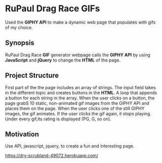 # RuPaul Drag Race GIFs
Used the **GIPHY API** to make a dynamic web page that populates with gifs of my choice. 

## Synopsis

RuPaul Drag Race **GIF** generator webpage calls the **GIPHY API** by using **JavaScript** and **jQuery** to change the **HTML** of the page.


## Project Structure

First part of the the page includes an array of strings. 
The input field takes in the different topic and creates buttons in the **HTML**.
A loop that appends a button for each string in the array.
When the user clicks on a button, the page grabS 10 static, non-animated gif images from the GIPHY API and places them on the page. When the user clicks one of the still GIPHY images, the gif animates. If the user clicks the gif again, it stops playing. Under every gif,its rating  is displayed (PG, G, so on).

## Motivation

Use API, javascript, jquery, to create a fun and interesting page. 

https://dry-scrubland-49072.herokuapp.com/

